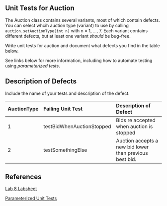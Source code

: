 ## Unit Tests for Auction

The Auction class contains several variants, most of which contain defects.
You can select whcih auction type (variant) to use by calling `auction.setAuctionType(int n)` with n = 1, ..., 7.  Each variant contains different defects, but at least one variant *should* be bug-free.  

Write unit tests for auction and document what defects you find in the table below.

See links below for more information, including how to automate testing using *parameterized tests*. 


## Description of Defects

Include the name of your tests and description of the defect.

| AuctionType | Failing Unit Test | Description of Defect                 |
|-------------|:------------------|:--------------------------------------|
|     1       | testBidWhenAuctionStopped | Bids re accepted when auction is stopped |
|     2       | testSomethingElse | Auction accepts a new bid lower than previous best bid. |


## References

[Lab 8 Labsheet](https://skeoop.github.io/labs/Lab8-AuctionTest.pdf)

[Parameterized Unit Tests](https://skeoop.github.io/unittesting/Parameterized-Tests)
